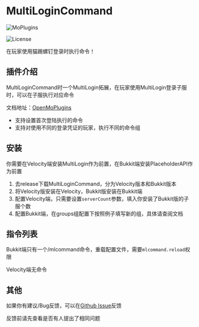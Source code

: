 # MultiLoginCommand

![MoPlugins](https://img.shields.io/badge/PoweredBy-OpenMoPlugin-blue)

![License](https://img.shields.io/github/license/moran0710/MultiLoginCommand)

在玩家使用猫踢螺钉登录时执行命令！

## 插件介绍

MultiLoginCommand时一个MultiLogin拓展，在玩家使用MultiLogin登录子服时，可以在子服执行对应命令

文档地址：[OpenMoPlugins](https://openmo.molab.top/bukkit/multiLoginCommand/)

- 支持设置首次登陆执行的命令
- 支持对使用不同的登录凭证的玩家，执行不同的命令组

## 安装

你需要在Velocity端安装MultiLogin作为前置，在Bukkit端安装PlaceholderAPI作为前置

1. 去release下载MultiLoginCommand，分为Velocity版本和Bukkit版本
2. 将Velocity版安装在Velocity，Bukkit版安装在Bukkit端
3. 配置Velocity端，只需要设置`serverCount`参数，填入你安装了Bukkit版的子服个数
4. 配置Bukkit端，在groups组配置下按照例子填写新的组，具体请查阅文档

## 指令列表

Bukkit端只有一个/mlcommand命令，重载配置文件，需要`mlcommand.reload`权限

Velocity端无命令

## 其他

如果你有建议/Bug反馈，可以在[Github Issue](https://github.com/moran0710/MultiLoginCommand/issues)反馈

反馈前请先查看是否有人提出了相同问题
